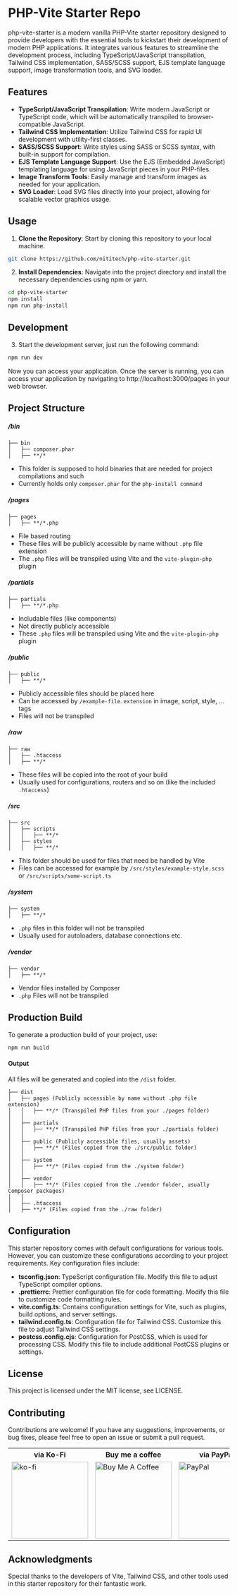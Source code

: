 # PHP-Vite Starter Repo

php-vite-starter is a modern vanilla PHP-Vite starter repository designed to provide developers with the essential tools to kickstart their development of modern PHP applications. It integrates various features to streamline the development process, including TypeScript/JavaScript transpilation, Tailwind CSS implementation, SASS/SCSS support, EJS template language support, image transformation tools, and SVG loader.

## Features

-   **TypeScript/JavaScript Transpilation**: Write modern JavaScript or TypeScript code, which will be automatically transpiled to browser-compatible JavaScript.
-   **Tailwind CSS Implementation**: Utilize Tailwind CSS for rapid UI development with utility-first classes.
-   **SASS/SCSS Support**: Write styles using SASS or SCSS syntax, with built-in support for compilation.
-   **EJS Template Language Support**: Use the EJS (Embedded JavaScript) templating language for using JavaScript pieces in your PHP-files.
-   **Image Transform Tools**: Easily manage and transform images as needed for your application.
-   **SVG Loader**: Load SVG files directly into your project, allowing for scalable vector graphics usage.

## Usage

1. **Clone the Repository**: Start by cloning this repository to your local machine.

```bash
git clone https://github.com/nititech/php-vite-starter.git
```

2. **Install Dependencies**: Navigate into the project directory and install the necessary dependencies using npm or yarn.

```bash
cd php-vite-starter
npm install
npm run php-install
```

## Development

3. Start the development server, just run the following command:

```bash
npm run dev
```

Now you can access your application. Once the server is running, you can access your application by navigating to http://localhost:3000/pages in your web browser.

## Project Structure

##### /bin

```
├── bin
│   ├── composer.phar
│   ├── **/*
```

-   This folder is supposed to hold binaries that are needed for project compilations and such
-   Currently holds only `composer.phar` for the `php-install command`

##### /pages

```
├── pages
│   ├── **/*.php
```

-   File based routing
-   These files will be publicly accessible by name without `.php` file extension
-   The `.php` files will be transpiled using Vite and the `vite-plugin-php` plugin

##### /partials

```
├── partials
│   ├── **/*.php
```

-   Includable files (like components)
-   Not directly publicly accessible
-   These `.php` files will be transpiled using Vite and the `vite-plugin-php` plugin

##### /public

```
├── public
│   ├── **/*
```

-   Publicly accessible files should be placed here
-   Can be accessed by `/example-file.extension` in image, script, style, ... tags
-   Files will not be transpiled

##### /raw

```
├── raw
│   ├── .htaccess
│   ├── **/*
```

-   These files will be copied into the root of your build
-   Usually used for configurations, routers and so on (like the included `.htaccess`)

##### /src

```
├── src
│   ├── scripts
│   │   ├── **/*
│   ├── styles
│   │   ├── **/*
```

-   This folder should be used for files that need be handled by Vite
-   Files can be accessed for example by `/src/styles/example-style.scss` or `/src/scripts/some-script.ts`

##### /system

```
├── system
│   ├── **/*
```

-   `.php` files in this folder will not be transpiled
-   Usually used for autoloaders, database connections etc.

##### /vendor

```
├── vendor
│   ├── **/*
```

-   Vendor files installed by Composer
-   `.php` Files will not be transpiled

## Production Build

To generate a production build of your project, use:

```bash
npm run build
```

#### Output

All files will be generated and copied into the `/dist` folder.

```
├── dist
│   ├── pages (Publicly accessible by name without .php file extension)
│   │   ├── **/* (Transpiled PHP files from your ./pages folder)
│   │
│   ├── partials
│   │   ├── **/* (Transpiled PHP files from your ./partials folder)
│   │
│   ├── public (Publicly accessible files, usually assets)
│   │   ├── **/* (Files copied from the ./src/public folder)
│   │
│   ├── system
│   │   ├── **/* (Files copied from the ./system folder)
│   │
│   ├── vendor
│   │   ├── **/* (Files copied from the ./vendor folder, usually Composer packages)
│   │
│   ├── .htaccess
│   ├── **/* (Files copied from the ./raw folder)
```

## Configuration

This starter repository comes with default configurations for various tools. However, you can customize these configurations according to your project requirements. Key configuration files include:

-   **tsconfig.json**: TypeScript configuration file. Modify this file to adjust TypeScript compiler options.
-   **.prettierrc**: Prettier configuration file for code formatting. Modify this file to customize code formatting rules.
-   **vite.config.ts**: Contains configuration settings for Vite, such as plugins, build options, and server settings.
-   **tailwind.config.ts**: Configuration file for Tailwind CSS. Customize this file to adjust Tailwind CSS settings.
-   **postcss.config.cjs**: Configuration for PostCSS, which is used for processing CSS. Modify this file to include additional PostCSS plugins or settings.

## License

This project is licensed under the MIT license, see LICENSE.

## Contributing

Contributions are welcome! If you have any suggestions, improvements, or bug fixes, please feel free to open an issue or submit a pull request.

<table>
	<tr>
		<th>
			via Ko-Fi
		</th>
		<th>
			Buy me a coffee
		</th>
		<th>
			via PayPal
		</th>
	</tr>
	<tr>
		<td>
			<a href="https://ko-fi.com/Y8Y2ALMG" target="_blank">
				<img src="https://ko-fi.com/img/githubbutton_sm.svg" alt="ko-fi" width="174">
			</a>
		</td>
		<td>
			<a href="https://www.buymeacoffee.com/donnikitos" target="_blank">
				<img src="https://nititech.de/donate-buymeacoffee.png" alt="Buy Me A Coffee" width="174">
			</a>
		</td>
		<td>
			<a href="https://www.paypal.com/donate/?hosted_button_id=EPXZPRTR7JHDW" target="_blank">
				<img src="https://nititech.de/donate-paypal.png" alt="PayPal" width="174">
			</a>
		</td>
	</tr>
</table>

## Acknowledgments

Special thanks to the developers of Vite, Tailwind CSS, and other tools used in this starter repository for their fantastic work.
